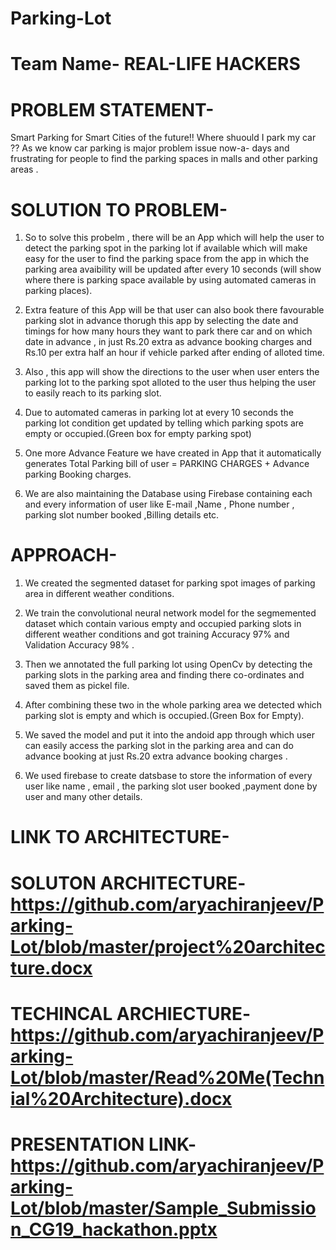 # Parking-Lot

# Team Name- REAL-LIFE HACKERS

# PROBLEM STATEMENT- 

Smart Parking for Smart Cities of the future!!
Where shuould I park my car ??
As we know car parking is major problem issue now-a- days and frustrating for people to find the parking spaces in malls and other parking areas .

# SOLUTION TO PROBLEM-

1) So to solve this probelm , there will be an App which will help the user to detect the parking spot in the parking lot if available which will make easy  for the user to find the parking space from the app in which the parking area avaibility will be updated after every 10 seconds (will show  where there is parking space available by using automated cameras in parking places).

2) Extra feature of this App will be that user can also book  there favourable parking slot in advance thorugh this app by selecting the date and timings for how many hours  they want to park there car and on which date in advance , in just Rs.20 extra as advance booking charges and Rs.10 per extra half an hour if vehicle parked after ending of alloted time.

3) Also , this app will show the directions to the user when user enters the parking lot  to the parking spot alloted to the user thus helping the user to easily reach to its parking slot.

4) Due to automated cameras in parking lot at every 10 seconds the parking lot condition get updated  by telling which parking spots are empty or occupied.(Green box for empty parking spot)

5) One more Advance Feature we have created in App that it automatically generates Total Parking bill of user = PARKING CHARGES + Advance parking Booking charges.

6) We are also maintaining the Database using Firebase containing each and every information of user like  E-mail ,Name , Phone number ,  parking slot number booked ,Billing details etc.


# APPROACH-

1) We created the segmented dataset for parking spot images of parking area in different weather conditions.

2) We train the convolutional neural network model for the segmemented dataset which contain various empty  and occupied  parking slots in different weather conditions and got training  Accuracy  97%  and Validation Accuracy 98% .
 
3) Then we annotated  the full parking lot using OpenCv  by detecting the parking slots in the parking area and finding there co-ordinates and saved them as pickel file.

4) After combining  these two in the whole parking area we detected which parking slot is empty and which is occupied.(Green Box  for Empty).

5) We saved  the  model and put it into the andoid app through  which user can easily access the parking slot in the parking area  and can do advance booking at just Rs.20 extra advance booking charges .

6) We used  firebase to create  datsbase  to  store the information of every user like name , email , the parking slot user booked ,payment done by user and many other details.

# LINK TO ARCHITECTURE-
# SOLUTON ARCHITECTURE-https://github.com/aryachiranjeev/Parking-Lot/blob/master/project%20architecture.docx
# TECHINCAL ARCHIECTURE- https://github.com/aryachiranjeev/Parking-Lot/blob/master/Read%20Me(Technial%20Architecture).docx

# PRESENTATION LINK- https://github.com/aryachiranjeev/Parking-Lot/blob/master/Sample_Submission_CG19_hackathon.pptx
